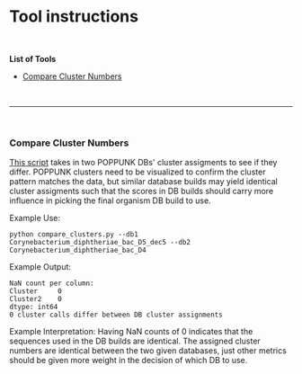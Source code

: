 # Tool instructions
<br>

**List of Tools** 
- [Compare Cluster Numbers](#compare-cluster-numbers)

<br> 

---

<br>

### Compare Cluster Numbers

[This script](https://github.com/DOH-HNH0303/PopPUNK_tools/blob/dev/db_comparison_tools/compare_cluster_numbers.py) takes in two POPPUNK DBs' cluster assigments to see if they differ. POPPUNK clusters need to be visualized to confirm the cluster pattern matches the data, but similar database builds may yield identical cluster assigments such that the scores in DB builds should carry more influence in picking the final organism DB build to use.

Example Use:
```
python compare_clusters.py --db1 Corynebacterium_diphtheriae_bac_D5_dec5 --db2 Corynebacterium_diphtheriae_bac_D4
```

Example Output:
```
NaN count per column:
Cluster     0
Cluster2    0
dtype: int64
0 cluster calls differ between DB cluster assignments
```
Example Interpretation:
Having NaN counts of 0 indicates that the sequences used in the DB builds are identical. The assigned cluster numbers are identical between the two given databases, just other metrics should be given more weight in the decision of which DB to use.
